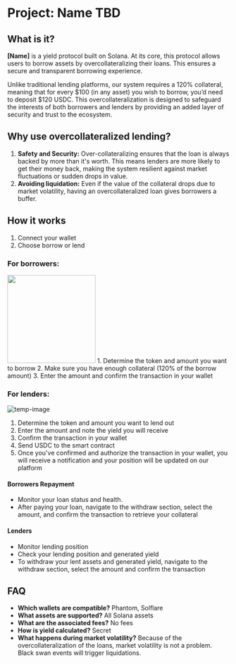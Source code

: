 # Project: Name TBD

## What is it?
**[Name]** is a yield protocol built on Solana. At its core, this protocol allows users to borrow assets by overcollateralizing their loans. This ensures a secure and transparent borrowing experience.

Unlike traditional lending platforms, our system requires a 120% collateral, meaning that for every $100 (in any asset) you wish to borrow, you’d need to deposit $120 USDC. This overcollateralization is designed to safeguard the interests of both borrowers and lenders by providing an added layer of security and trust to the ecosystem.

## Why use overcollateralized lending?
1. **Safety and Security:** Over-collateralizing ensures that the loan is always backed by more than it's worth. This means lenders are more likely to get their money back, making the system resilient against market fluctuations or sudden drops in value.  
2. **Avoiding liquidation:** Even if the value of the collateral drops due to market volatility, having an overcollateralized loan gives borrowers a buffer.

## How it works
1. Connect your wallet 
2. Choose borrow or lend

### For borrowers:

<img src="[URL_OF_YOUR_IMAGE](https://github.com/edulanasca/yield-sol/assets/72363956/632a32af-2fd6-47e7-a1bf-ea27fc06a8da)" width="200">
1. Determine the token and amount you want to borrow
2. Make sure you have enough collateral (120% of the borrow amount)
3. Enter the amount and confirm the transaction in your wallet

### For lenders:
![temp-image](https://github.com/edulanasca/yield-sol/assets/72363956/4e83d5d5-8c1d-4e3b-a4e0-598c55766126)
1. Determine the token and amount you want to lend out 
2. Enter the amount and note the yield you will receive 
3. Confirm the transaction in your wallet
4. Send USDC to the smart contract
5. Once you've confirmed and authorize the transaction in your wallet, you will receive a notification and your position will be updated on our platform

#### Borrowers Repayment
- Monitor your loan status and health.
- After paying your loan, navigate to the withdraw section, select the amount, and confirm the transaction to retrieve your collateral

#### Lenders
- Monitor lending position
- Check your lending position and generated yield
- To withdraw your lent assets and generated yield, navigate to the withdraw section, select the amount and confirm the transaction

## FAQ
- **Which wallets are compatible?** Phantom, Solflare
- **What assets are supported?** All Solana assets
- **What are the associated fees?** No fees
- **How is yield calculated?** Secret
- **What happens during market volatility?** Because of the overcollateralization of the loans, market volatility is not a problem. Black swan events will trigger liquidations.
